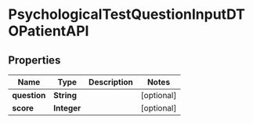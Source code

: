 

# PsychologicalTestQuestionInputDTOPatientAPI


## Properties

| Name | Type | Description | Notes |
|------------ | ------------- | ------------- | -------------|
|**question** | **String** |  |  [optional] |
|**score** | **Integer** |  |  [optional] |



